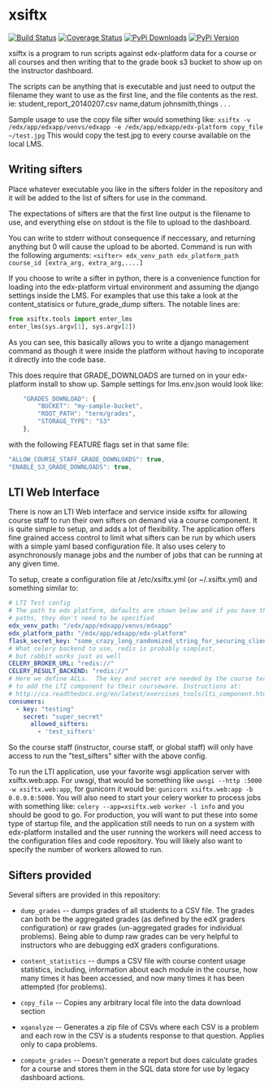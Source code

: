 <!-- markdown-extras: code-friendly, footnotes, fenced-code-blocks -->
xsiftx
======
[![Build Status](http://img.shields.io/travis/mitocw/xsiftx.svg?style=flat)](https://travis-ci.org/mitocw/xsiftx)
[![Coverage Status](https://coveralls.io/repos/mitocw/xsiftx/badge.png?branch=master)](https://coveralls.io/r/mitocw/xsiftx)
[![PyPi Downloads](http://img.shields.io/pypi/dm/xsiftx.svg?style=flat)](https://pypi.python.org/pypi/xsiftx)
[![PyPi Version](http://img.shields.io/pypi/v/xsiftx.svg?style=flat)](https://pypi.python.org/pypi/xsiftx)

xsiftx is a program to run scripts against edx-platform data for a
course or all courses and then writing that to the grade book s3
bucket to show up on the instructor dashboard.

The scripts can be anything that is executable and just need to output
the filename they want to use as the first line, and the file contents
as the rest.  ie:
student_report_20140207.csv
name,datum
johnsmith,things
.
.
.

Sample usage to use the copy file sifter would something like:
`xsiftx -v /edx/app/edxapp/venvs/edxapp -e /edx/app/edxapp/edx-platform copy_file ~/test.jpg`
This would copy the test.jpg to every course available on the local LMS.

## Writing sifters ##

Place whatever executable you like in the sifters folder in the
repository and it will be added to the list of sifters for use in the
command.

The expectations of sifters are that the first line output is the
filename to use, and everything else on stdout is the file to upload
to the dashboard.

You can write to stderr without consequence if neccessary, and
returning anything but 0 will cause the upload to be aborted. Command
is run with the following arguments: `<sifter> edx_venv_path
edx_platform_path course_id [extra_arg, extra_arg,....]`

If you choose to write a sifter in python, there is a convenience
function for loading into the edx-platform virtual environment and
assuming the django settings inside the LMS.  For examples that use
this take a look at the content_statisics or future_grade_dump
sifters.  The notable lines are:

```python
from xsiftx.tools import enter_lms
enter_lms(sys.argv[1], sys.argv[2])
```

As you can see, this basically allows you to write a django management command as
though it were inside the platform without having to incoporate it directly into the
code base.

This does require that GRADE_DOWNLOADS are turned on in your
edx-platform install to show up. Sample settings for lms.env.json
would look like:

```javascript
    "GRADES_DOWNLOAD": {
        "BUCKET": "my-sample-bucket", 
        "ROOT_PATH": "term/grades", 
        "STORAGE_TYPE": "S3"
    },
```

with the following FEATURE flags set in that same file:

```javascript
"ALLOW_COURSE_STAFF_GRADE_DOWNLOADS": true, 
"ENABLE_S3_GRADE_DOWNLOADS": true,
```

## LTI Web Interface ##

There is now an LTI Web interface and service inside xsiftx for
allowing course staff to run their own sifters on demand via a course
component.  It is quite simple to setup, and adds a lot of
flexibility.  The application offers fine grained access control to
limit what sifters can be run by which users with a simple yaml based
configuration file.  It also uses celery to asynchronously manage jobs
and the number of jobs that can be running at any given time.

To setup, create a configuration file at /etc/xsiftx.yml (or
~/.xsiftx.yml) and something similar to:

```yaml
# LTI Test config
# The path to edx platform, defaults are shown below and if you have the same
# paths, they don't need to be specified
edx_venv_path: "/edx/app/edxapp/venvs/edxapp"
edx_platform_path: "/edx/app/edxapp/edx-platform"
flask_secret_key: "some_crazy_long_randomized_string_for_securing_client_cookies"
# What celery backend to use, redis is probably simplest,
# but rabbit works just as well
CELERY_BROKER_URL: "redis://"
CELERY_RESULT_BACKEND: "redis://"
# Here we define ACLs.  The key and secret are needed by the course team
# to add the LTI component to their courseware. Instructions at:
# http://ca.readthedocs.org/en/latest/exercises_tools/lti_component.html
consumers:
  - key: "testing"
    secret: "super_secret"
      allowed_sifters:
        - 'test_sifters'
```

So the course staff (instructor, course staff, or global staff) will only
have access to run the "test_sifters" sifter with the above config.

To run the LTI application, use your favorite wsgi application server
with xsiftx.web:app. For uwsgi, that would be something like
`uwsgi --http :5000 -w xsiftx.web:app`, for gunicorn it would be:
`gunicorn xsiftx.web:app -b 0.0.0.0:5000`. You will also need to
start your celery worker to process jobs with something like:
`celery --app=xsiftx.web worker -l info` and you should be good to
go.  For production, you will want to put these into some type of
startup file, and the application still needs to run on a system with
edx-platform installed and the user running the workers will need
access to the configuration files and code repository. You will likely
also want to specify the number of workers allowed to run.


## Sifters provided ##

Several sifters are provided in this repository:

- `dump_grades` -- dumps grades of all students to a CSV file.  The
  grades can both be the aggregated grades (as defined by the edX
  graders configuration) or raw grades (un-aggregated grades for
  individual problems).  Being able to dump raw grades can be very
  helpful to instructors who are debugging edX graders configurations.

- `content_statistics` -- dumps a CSV file with course content usage
  statistics, including, information about each module in the course,
  how many times it has been accessed, and now many times it has been
  attempted (for problems).

- `copy_file` -- Copies any arbitrary local file into the data
  download section

- `xqanalyze` -- Generates a zip file of CSVs where each CSV is a
  problem and each row in the CSV is a students response to that
  question.  Applies only to capa problems.

- `compute_grades` -- Doesn't generate a report but does calculate
  grades for a course and stores them in the SQL data store for use by
  legacy dashboard actions.
